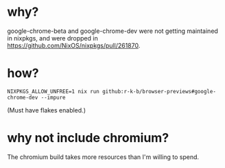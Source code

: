 # why?

google-chrome-beta and google-chrome-dev were not getting maintained in nixpkgs,
and were dropped in https://github.com/NixOS/nixpkgs/pull/261870.


# how?

```
NIXPKGS_ALLOW_UNFREE=1 nix run github:r-k-b/browser-previews#google-chrome-dev --impure
```

(Must have flakes enabled.)


# why not include chromium?

The chromium build takes more resources than I'm willing to spend.
